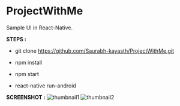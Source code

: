 # ProjectWithMe

Sample UI in React-Native.

**STEPS :**
  - git clone https://github.com/Saurabh-kayasth/ProjectWithMe.git

  - npm install

  - npm start

  - react-native run-android
  
**SCREENSHOT :**
![thumbnail1](https://user-images.githubusercontent.com/30195666/84309967-88f1d300-ab7e-11ea-891d-f1247559a3c2.png)
![thumbnail2](https://user-images.githubusercontent.com/30195666/84309975-8c855a00-ab7e-11ea-9bc4-ad9f8c6fa8fe.png)

